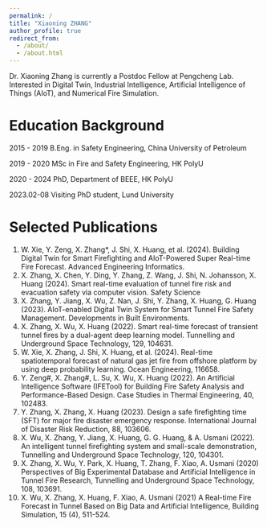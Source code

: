 ```yaml
---
permalink: /
title: "Xiaoning ZHANG"
author_profile: true
redirect_from: 
  - /about/
  - /about.html
---
```


  Dr. Xiaoning Zhang is currently a Postdoc Fellow at Pengcheng Lab. Interested in Digital Twin, Industrial Intelligence, Artificial Intelligence of Things (AIoT), and Numerical Fire Simulation.

Education Background
======
  2015 - 2019 B.Eng. in Safety Engineering, China University of Petroleum 

  2019 - 2020 MSc in Fire and Safety Engineering, HK PolyU 

  2020 - 2024 PhD, Department of BEEE, HK PolyU 

  2023.02-08  Visiting PhD student, Lund University 

Selected Publications
======

1. W. Xie, Y. Zeng, X. Zhang*, J. Shi, X. Huang, et al. (2024). Building Digital Twin for Smart Firefighting and AIoT-Powered Super Real-time Fire Forecast. Advanced Engineering Informatics. 
2. X. Zhang, X. Chen, Y. Ding, Y. Zhang, Z. Wang, J. Shi, N. Johansson, X. Huang (2024). Smart real-time evaluation of tunnel fire risk and evacuation safety via computer vision. Safety Science 
3. X. Zhang, Y. Jiang, X. Wu, Z. Nan, J. Shi, Y. Zhang, X. Huang, G. Huang (2023). AIoT-enabled Digital Twin System for Smart Tunnel Fire Safety Management. Developments in Built Environments. 
4. X. Zhang, X. Wu, X. Huang (2022). Smart real-time forecast of transient tunnel fires by a dual-agent deep learning model. Tunnelling and Underground Space Technology, 129, 104631.
5. W. Xie, X. Zhang, J. Shi, X. Huang, et al. (2024). Real-time spatiotemporal forecast of natural gas jet fire from offshore platform by using deep probability learning. Ocean Engineering, 116658.
6. Y. Zeng#, X. Zhang#, L. Su, X. Wu, X. Huang (2022). An Artificial Intelligence Software (IFETool) for Building Fire Safety Analysis and Performance-Based Design. Case Studies in Thermal Engineering, 40, 102483.
7. Y. Zhang, X. Zhang, X. Huang (2023). Design a safe firefighting time (SFT) for major fire disaster emergency response. International Journal of Disaster Risk Reduction, 88, 103606.
8. X. Wu, X. Zhang, Y. Jiang,  X. Huang, G. G. Huang, & A. Usmani (2022). An intelligent tunnel firefighting system and small-scale demonstration, Tunnelling and Underground Space Technology, 120, 104301.
9. X. Zhang, X. Wu, Y. Park, X. Huang, T. Zhang, F. Xiao, A. Usmani (2020) Perspectives of Big Experimental Database and Artificial Intelligence in Tunnel Fire Research, Tunnelling and Underground Space Technology, 108, 103691.
10. X. Wu, X. Zhang, X. Huang, F. Xiao, A. Usmani (2021) A Real-time Fire Forecast in Tunnel Based on Big Data and Artificial Intelligence, Building Simulation, 15 (4), 511-524.
